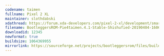 ```yaml
---
codename: taimen
fullname: Pixel 2 XL
maintainer: slothdabski
xdathread: https://forum.xda-developers.com/pixel-2-xl/development/smartnav-bootleggersrom-3-5-madstinky-t3873957
filename: BootleggersROM-Pie4taimen.4.1-Stable-Shishufied-20190404-160643.zip
downloadid: 12345
newformat: true
buildsize: 1064369955
mirrorlink: https://sourceforge.net/projects/bootleggersrom/files/builds/taimen/
---
```

